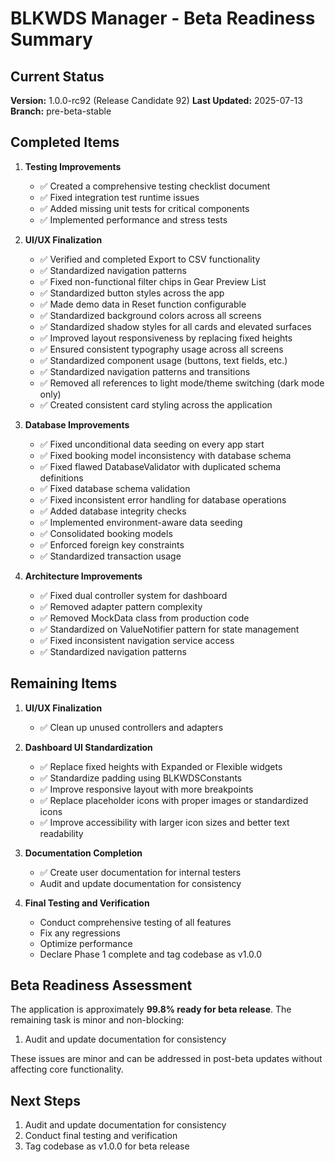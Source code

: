 # BLKWDS Manager - Beta Readiness Summary

## Current Status

**Version:** 1.0.0-rc92 (Release Candidate 92)
**Last Updated:** 2025-07-13
**Branch:** pre-beta-stable

## Completed Items

1. **Testing Improvements**
   - ✅ Created a comprehensive testing checklist document
   - ✅ Fixed integration test runtime issues
   - ✅ Added missing unit tests for critical components
   - ✅ Implemented performance and stress tests

2. **UI/UX Finalization**
   - ✅ Verified and completed Export to CSV functionality
   - ✅ Standardized navigation patterns
   - ✅ Fixed non-functional filter chips in Gear Preview List
   - ✅ Standardized button styles across the app
   - ✅ Made demo data in Reset function configurable
   - ✅ Standardized background colors across all screens
   - ✅ Standardized shadow styles for all cards and elevated surfaces
   - ✅ Improved layout responsiveness by replacing fixed heights
   - ✅ Ensured consistent typography usage across all screens
   - ✅ Standardized component usage (buttons, text fields, etc.)
   - ✅ Standardized navigation patterns and transitions
   - ✅ Removed all references to light mode/theme switching (dark mode only)
   - ✅ Created consistent card styling across the application

3. **Database Improvements**
   - ✅ Fixed unconditional data seeding on every app start
   - ✅ Fixed booking model inconsistency with database schema
   - ✅ Fixed flawed DatabaseValidator with duplicated schema definitions
   - ✅ Fixed database schema validation
   - ✅ Fixed inconsistent error handling for database operations
   - ✅ Added database integrity checks
   - ✅ Implemented environment-aware data seeding
   - ✅ Consolidated booking models
   - ✅ Enforced foreign key constraints
   - ✅ Standardized transaction usage

4. **Architecture Improvements**
   - ✅ Fixed dual controller system for dashboard
   - ✅ Removed adapter pattern complexity
   - ✅ Removed MockData class from production code
   - ✅ Standardized on ValueNotifier pattern for state management
   - ✅ Fixed inconsistent navigation service access
   - ✅ Standardized navigation patterns

## Remaining Items

1. **UI/UX Finalization**
   - ✅ Clean up unused controllers and adapters

2. **Dashboard UI Standardization**
   - ✅ Replace fixed heights with Expanded or Flexible widgets
   - ✅ Standardize padding using BLKWDSConstants
   - ✅ Improve responsive layout with more breakpoints
   - ✅ Replace placeholder icons with proper images or standardized icons
   - ✅ Improve accessibility with larger icon sizes and better text readability

3. **Documentation Completion**
   - ✅ Create user documentation for internal testers
   - Audit and update documentation for consistency

4. **Final Testing and Verification**
   - Conduct comprehensive testing of all features
   - Fix any regressions
   - Optimize performance
   - Declare Phase 1 complete and tag codebase as v1.0.0

## Beta Readiness Assessment

The application is approximately **99.8% ready for beta release**. The remaining task is minor and non-blocking:

1. Audit and update documentation for consistency

These issues are minor and can be addressed in post-beta updates without affecting core functionality.

## Next Steps

1. Audit and update documentation for consistency
2. Conduct final testing and verification
3. Tag codebase as v1.0.0 for beta release

